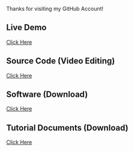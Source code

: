 Thanks for visiting my GitHub Account!

## Live Demo
[Click Here](https://www.youtube.com/@learnwithfair)

## Source Code (Video Editing)

[Click Here](https://mega.nz/folder/dKtgBQTY#TKuV3o2yrhKd8vup4Ad5Jw)

## Software (Download)

[Click Here](https://mega.nz/folder/AWE1XYSK#hh63ludzqQJhuVdwjOOH-A)

## Tutorial Documents (Download)

[Click Here](https://mega.nz/folder/hPNxXI6L#wlJ4aEFG9xDkvWVrDfSSjA)

